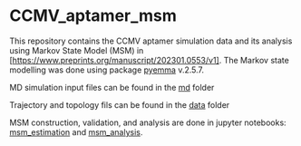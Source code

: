 # CCMV_aptamer_msm

This repository contains the CCMV aptamer simulation data and its analysis using Markov State Model (MSM) in [https://www.preprints.org/manuscript/202301.0553/v1]. The Markov state modelling was done using package [pyemma](http://www.emma-project.org/latest/) v.2.5.7. 

MD simulation input files can be found in the [md](./md) folder

Trajectory and topology fils can be found in the [data](./data) folder

MSM construction, validation, and analysis are done in jupyter notebooks: [msm_estimation](./msm_estimation.ipynb) and [msm_analysis](./msm_analysis.ipynb).

